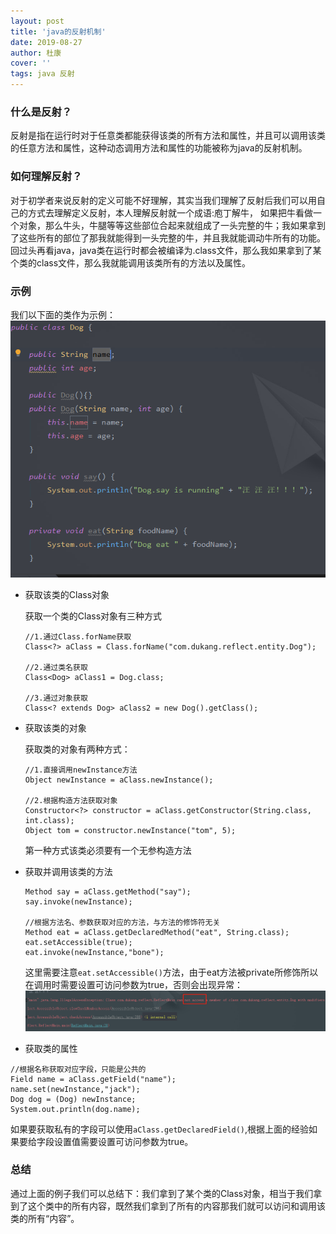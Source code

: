 ```yaml
---
layout: post
title: 'java的反射机制'
date: 2019-08-27
author: 杜康
cover: ''
tags: java 反射
---
```


### 什么是反射？

  反射是指在运行时对于任意类都能获得该类的所有方法和属性，并且可以调用该类的任意方法和属性，这种动态调用方法和属性的功能被称为java的反射机制。

### 如何理解反射？

  对于初学者来说反射的定义可能不好理解，其实当我们理解了反射后我们可以用自己的方式去理解定义反射，本人理解反射就一个成语:庖丁解牛，
  如果把牛看做一个对象，那么牛头，牛腿等等这些部位合起来就组成了一头完整的牛；我如果拿到了这些所有的部位了那我就能得到一头完整的牛，并且我就能调动牛所有的功能。 回过头再看java，java类在运行时都会被编译为.class文件，那么我如果拿到了某个类的class文件，那么我就能调用该类所有的方法以及属性。

### 示例


  我们以下面的类作为示例：
  ![Dog.java](../assets/img/2019-08-27-反射/dog.png)


  - 获取该类的Class对象

    获取一个类的Class对象有三种方式

    ```
    //1.通过Class.forName获取
    Class<?> aClass = Class.forName("com.dukang.reflect.entity.Dog");

    //2.通过类名获取
    Class<Dog> aClass1 = Dog.class;

    //3.通过对象获取
    Class<? extends Dog> aClass2 = new Dog().getClass();

    ```

  - 获取该类的对象

    获取类的对象有两种方式：

    ```
    //1.直接调用newInstance方法
    Object newInstance = aClass.newInstance();

    //2.根据构造方法获取对象
    Constructor<?> constructor = aClass.getConstructor(String.class, int.class);
    Object tom = constructor.newInstance("tom", 5);
    ```
    第一种方式该类必须要有一个无参构造方法

  - 获取并调用该类的方法

    ```
    Method say = aClass.getMethod("say");
    say.invoke(newInstance);

    //根据方法名、参数获取对应的方法，与方法的修饰符无关
    Method eat = aClass.getDeclaredMethod("eat", String.class);
    eat.setAccessible(true);
    eat.invoke(newInstance,"bone");
    ```
    这里需要注意`eat.setAccessible()`方法，由于eat方法被private所修饰所以在调用时需要设置可访问参数为true，否则会出现异常：
    ![java.lang.IllegalAccessException](../assets/img/2019-08-27-反射/java.lang.IllegalAccessException.png)

  - 获取类的属性

  ```
  //根据名称获取对应字段，只能是公共的
  Field name = aClass.getField("name");
  name.set(newInstance,"jack");
  Dog dog = (Dog) newInstance;
  System.out.println(dog.name);
  ```
  如果要获取私有的字段可以使用`aClass.getDeclaredField()`,根据上面的经验如果要给字段设置值需要设置可访问参数为true。

### 总结

  通过上面的例子我们可以总结下：我们拿到了某个类的Class对象，相当于我们拿到了这个类中的所有内容，既然我们拿到了所有的内容那我们就可以访问和调用该类的所有“内容”。
